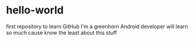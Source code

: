 # hello-world
first repository to learn GitHub
I'm a greenhorn Android developer
will learn so much cause know the least about this stuff
